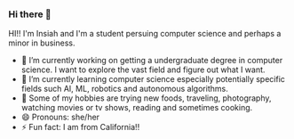 ### Hi there 👋

HI!! I'm Insiah and I'm a student persuing computer science and perhaps a minor in business.

- 🔭 I’m currently working on getting a undergraduate degree in computer science. I want to explore the vast field and figure out what I want.
- 🌱 I’m currently learning computer science especially potentially specific fields such AI, ML, robotics and autonomous algorithms.
- 💬 Some of my hobbies are trying new foods, traveling, photography, watching movies or tv shows, reading and sometimes cooking.
- 😄 Pronouns: she/her
- ⚡ Fun fact: I am from California!!
